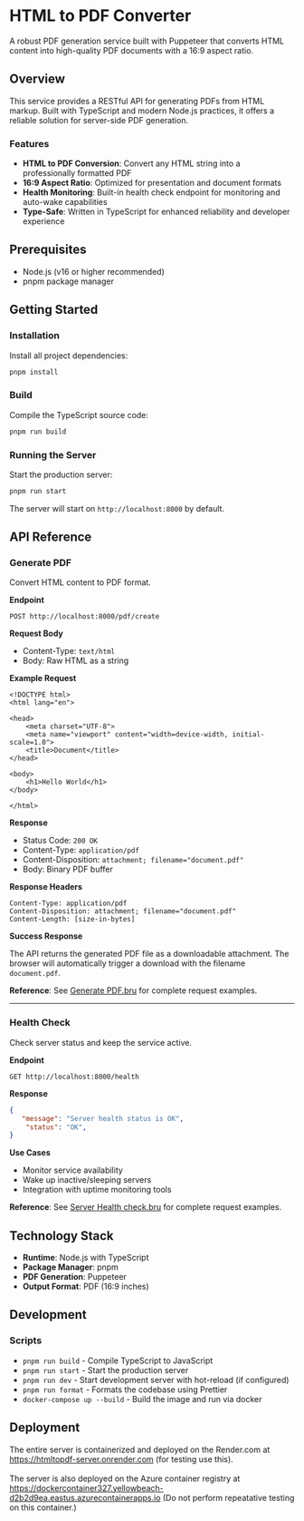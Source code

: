 # HTML to PDF Converter

A robust PDF generation service built with Puppeteer that converts HTML content into high-quality PDF documents with a 16:9 aspect ratio.

## Overview

This service provides a RESTful API for generating PDFs from HTML markup. Built with TypeScript and modern Node.js practices, it offers a reliable solution for server-side PDF generation.

### Features

- **HTML to PDF Conversion**: Convert any HTML string into a professionally formatted PDF
- **16:9 Aspect Ratio**: Optimized for presentation and document formats
- **Health Monitoring**: Built-in health check endpoint for monitoring and auto-wake capabilities
- **Type-Safe**: Written in TypeScript for enhanced reliability and developer experience

## Prerequisites

- Node.js (v16 or higher recommended)
- pnpm package manager

## Getting Started

### Installation

Install all project dependencies:
```bash
pnpm install
```

### Build

Compile the TypeScript source code:
```bash
pnpm run build
```

### Running the Server

Start the production server:
```bash
pnpm run start
```

The server will start on `http://localhost:8000` by default.

## API Reference

### Generate PDF

Convert HTML content to PDF format.

**Endpoint**
```
POST http://localhost:8000/pdf/create
```

**Request Body**
- Content-Type: `text/html`
- Body: Raw HTML as a string

**Example Request**
```
<!DOCTYPE html>
<html lang="en">

<head>
    <meta charset="UTF-8">
    <meta name="viewport" content="width=device-width, initial-scale=1.0">
    <title>Document</title>
</head>

<body>
    <h1>Hello World</h1>
</body>

</html>
```

**Response**
- Status Code: `200 OK`
- Content-Type: `application/pdf`
- Content-Disposition: `attachment; filename="document.pdf"`
- Body: Binary PDF buffer

**Response Headers**
```
Content-Type: application/pdf
Content-Disposition: attachment; filename="document.pdf"
Content-Length: [size-in-bytes]
```

**Success Response**

The API returns the generated PDF file as a downloadable attachment. The browser will automatically trigger a download with the filename `document.pdf`.

**Reference**: See [Generate PDF.bru](./PDF%20Generator/Generate%20PDF.bru) for complete request examples.

---

### Health Check

Check server status and keep the service active.

**Endpoint**
```
GET http://localhost:8000/health
```

**Response**
```json
{
   "message": "Server health status is OK",
    "status": "OK",
}
```

**Use Cases**
- Monitor service availability
- Wake up inactive/sleeping servers
- Integration with uptime monitoring tools

**Reference**: See [Server Health check.bru](./PDF%20Generator/Server%20Health%20check.bru) for complete request examples.

## Technology Stack

- **Runtime**: Node.js with TypeScript
- **Package Manager**: pnpm
- **PDF Generation**: Puppeteer
- **Output Format**: PDF (16:9 inches)


## Development

### Scripts

- `pnpm run build` - Compile TypeScript to JavaScript
- `pnpm run start` - Start the production server
- `pnpm run dev` - Start development server with hot-reload (if configured)
- `pnpm run format` - Formats the codebase using Prettier
- `docker-compose up --build` - Build the image and run via docker


## Deployment 
The entire server is containerized and deployed on the Render.com at https://htmltopdf-server.onrender.com (for testing use this).
<br/>
<br/>
The server is also deployed on the Azure container registry at https://dockercontainer327.yellowbeach-d2b2d9ea.eastus.azurecontainerapps.io (Do not perform repeatative testing on this container.)

